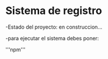<h1>Sistema de registro</h1>

-Estado del proyecto: en construccion...

-para ejecutar el sistema debes poner:

'''npm'''

